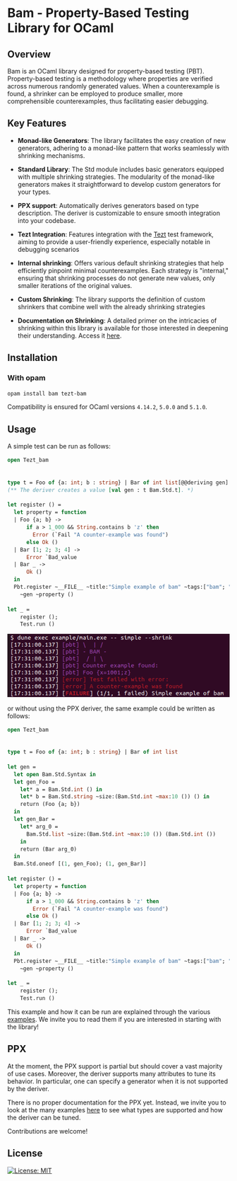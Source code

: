 # Bam - Property-Based Testing Library for OCaml

## Overview

Bam is an OCaml library designed for property-based testing (PBT).
Property-based testing is a methodology where properties are verified
across numerous randomly generated values. When a counterexample is
found, a shrinker can be employed to produce smaller, more
comprehensible counterexamples, thus facilitating easier debugging.

## Key Features

- **Monad-like Generators**: The library facilitates the easy creation of
  new generators, adhering to a monad-like pattern that works
  seamlessly with shrinking mechanisms.

- **Standard Library**: The Std module includes basic generators
  equipped with multiple shrinking strategies. The modularity of the
  monad-like generators makes it straightforward to develop custom
  generators for your types.

- **PPX support**: Automatically derives generators based on type
    description. The deriver is customizable to ensure smooth
    integration into your codebase.

- **Tezt Integration**: Features integration with the
    [Tezt](https://gitlab.com/nomadic-labs/tezt) test framework,
    aiming to provide a user-friendly experience, especially notable
    in debugging scenarios

- **Internal shrinking**: Offers various default shrinking strategies
    that help efficiently pinpoint minimal counterexamples. Each
    strategy is "internal," ensuring that shrinking processes do not
    generate new values, only smaller iterations of the original
    values.

- **Custom Shrinking**: The library supports the definition of custom
  shrinkers that combine well with the already shrinking strategies

- **Documentation on Shrinking**: A detailed primer on the intricacies
  of shrinking within this library is available for those interested
  in deepening their understanding. Access it
  [here](https://francoisthire.github.io/bam/bam/shrinking.html).

## Installation

### With opam

```bash
opam install bam tezt-bam
```

Compatibility is ensured for OCaml versions `4.14.2`, `5.0.0` and
`5.1.0`.

## Usage

A simple test can be run as follows:

```ocaml
open Tezt_bam


type t = Foo of {a: int; b : string} | Bar of int list[@@deriving gen]
(** The deriver creates a value [val gen : t Bam.Std.t]. *)

let register () =
  let property = function
  | Foo {a; b} ->
      if a > 1_000 && String.contains b 'z' then
        Error (`Fail "A counter-example was found")
      else Ok ()
  | Bar [1; 2; 3; 4] ->
      Error `Bad_value
  | Bar _ ->
      Ok ()
  in  
  Pbt.register ~__FILE__ ~title:"Simple example of bam" ~tags:["bam"; "simple"]
    ~gen ~property ()

let _ = 
    register ();
    Test.run ()
```

![executation of bam example](media/bam.png)


or without using the PPX deriver, the same example could be written as follows:

```ocaml
open Tezt_bam


type t = Foo of {a: int; b : string} | Bar of int list

let gen =
  let open Bam.Std.Syntax in
  let gen_Foo =
    let* a = Bam.Std.int () in
    let* b = Bam.Std.string ~size:(Bam.Std.int ~max:10 ()) () in
    return (Foo {a; b})
  in
  let gen_Bar =
    let* arg_0 =      
      Bam.Std.list ~size:(Bam.Std.int ~max:10 ()) (Bam.Std.int ())
    in
    return (Bar arg_0)
  in
  Bam.Std.oneof [(1, gen_Foo); (1, gen_Bar)]

let register () =  
  let property = function
  | Foo {a; b} ->
      if a > 1_000 && String.contains b 'z' then
        Error (`Fail "A counter-example was found")
      else Ok ()
  | Bar [1; 2; 3; 4] ->
      Error `Bad_value
  | Bar _ ->
      Ok ()
  in  
  Pbt.register ~__FILE__ ~title:"Simple example of bam" ~tags:["bam"; "simple"]
    ~gen ~property ()

let _ = 
    register ();
    Test.run ()
```

This example and how it can be run are explained through the various
[examples](https://github.com/francoisthire/bam/tree/master/example). We invite
you to read them if you are interested in starting with the library!

## PPX

At the moment, the PPX support is partial but should cover a vast majority of
use cases. Moreover, the deriver supports many attributes to tune its behavior.
In particular, one can specify a generator when it is not supported by the
deriver.

There is no proper documentation for the PPX yet. Instead, we invite you to look
at the many examples
[here](https://github.com/francoisthire/bam/blob/master/test/ppx.ml) to see what
types are supported and how the deriver can be tuned. 

Contributions are welcome!

## License

[![License: MIT](https://img.shields.io/badge/License-MIT-yellow.svg)](https://opensource.org/licenses/MIT)
